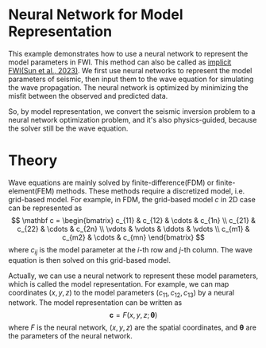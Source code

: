 # Neural Network for Model Representation
This example demonstrates how to use a neural network to represent the model parameters in FWI. This method can also be called as [implicit FWI(Sun et al., 2023)](https://doi.org/10.1029/2022JB025964). We first use neural networks to represent the model parameters of seismic, then input them to the wave equation for simulating the wave propagation. The neural network is optimized by minimizing the misfit between the observed and predicted data. 

So, by model representation, we convert the seismic inversion problem to a neural network optimization problem, and it's also physics-guided, because the solver still be the wave equation.
# Theory
Wave equations are mainly solved by finite-difference(FDM) or finite-element(FEM) methods. These methods require a discretized model, i.e. grid-based model. For example, in FDM, the grid-based model $c$ in 2D case can be represented as
$$
\mathbf c = 
\begin{bmatrix}
c_{11} & c_{12} & \cdots & c_{1n} \\
c_{21} & c_{22} & \cdots & c_{2n} \\
\vdots & \vdots & \ddots & \vdots \\
c_{m1} & c_{m2} & \cdots & c_{mn}
\end{bmatrix}
$$
where $c_{ij}$ is the model parameter at the $i$-th row and $j$-th column. The wave equation is then solved on this grid-based model.

Actually, we can use a neural network to represent these model parameters, which is called the model representation. For example, we can map coordinates $(x,y,z)$ to the model parameters $(c_{11},c_{12},c_{13})$ by a neural network. The model representation can be written as
$$
\mathbf c = F(x,y,z;\bm \theta)
$$
where $F$ is the neural network, $(x,y,z)$ are the spatial coordinates, and $\bm \theta$ are the parameters of the neural network.
